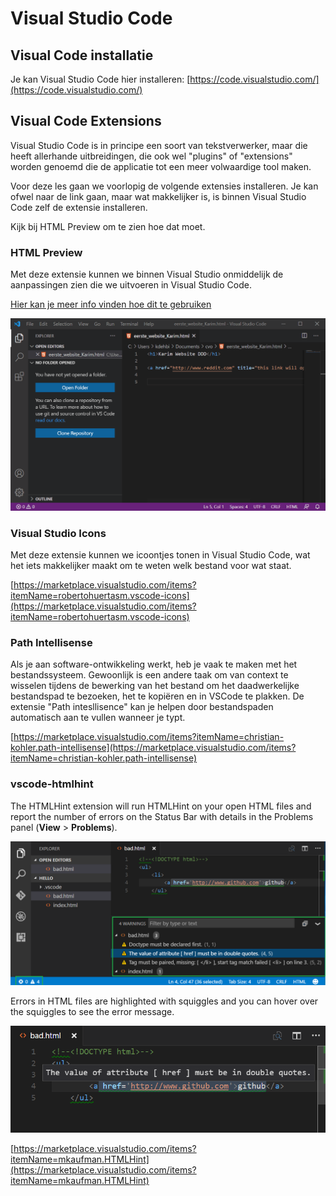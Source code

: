 # Visual Studio Code

## Visual Code installatie

Je kan Visual Studio Code hier installeren:
[https://code.visualstudio.com/](https://code.visualstudio.com/)

## Visual Code Extensions

Visual Studio Code is in principe een soort van tekstverwerker, maar die heeft allerhande uitbreidingen, die ook wel "plugins" of  "extensions" worden genoemd die de applicatie tot een meer volwaardige tool maken.

Voor deze les gaan we voorlopig de volgende extensies installeren. Je kan ofwel naar de link gaan, maar wat makkelijker is, is binnen Visual Studio Code zelf de extensie installeren.

Kijk bij HTML Preview om te zien hoe dat moet.

### HTML Preview

Met deze extensie kunnen we binnen Visual Studio onmiddelijk de aanpassingen zien die we uitvoeren in Visual Studio Code.

[Hier kan je meer info vinden hoe dit te gebruiken](https://goldflow.github.io/website-productie/les_01/#gebruik-van-html-preview)

![install-html-preview-extension.gif](install-html-preview-extension.gif)

### Visual Studio Icons

Met deze extensie kunnen we icoontjes tonen in Visual Studio Code, wat het iets makkelijker maakt om te weten welk bestand voor wat staat.

[https://marketplace.visualstudio.com/items?itemName=robertohuertasm.vscode-icons](https://marketplace.visualstudio.com/items?itemName=robertohuertasm.vscode-icons)

### Path Intellisense

Als je aan software-ontwikkeling werkt, heb je vaak te maken met het bestandssysteem. Gewoonlijk is een andere taak om van context te wisselen tijdens de bewerking van het bestand om het daadwerkelijke bestandspad te bezoeken, het te kopiëren en in VSCode te plakken. De extensie "Path intesllisence" kan je helpen door bestandspaden automatisch aan te vullen wanneer je typt.

[https://marketplace.visualstudio.com/items?itemName=christian-kohler.path-intellisense](https://marketplace.visualstudio.com/items?itemName=christian-kohler.path-intellisense)

### vscode-htmlhint

The HTMLHint extension will run HTMLHint on your open HTML files and report the number of errors on the Status Bar with details in the Problems panel (**View** > **Problems**).

![status bar](https://raw.githubusercontent.com/Microsoft/vscode-htmlhint/master/htmlhint/images/status-bar.png)

Errors in HTML files are highlighted with squiggles and you can hover over the squiggles to see the error message.

![hover](https://raw.githubusercontent.com/Microsoft/vscode-htmlhint/master/htmlhint/images/hover.png)


[https://marketplace.visualstudio.com/items?itemName=mkaufman.HTMLHint](https://marketplace.visualstudio.com/items?itemName=mkaufman.HTMLHint)
